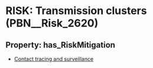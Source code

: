 # RISK: __Transmission clusters__ (PBN__Risk_2620)

## Property: has_RiskMitigation

* [Contact tracing and surveillance](PBN__Mitigation_542)

